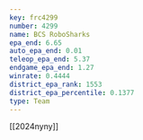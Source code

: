 ```yaml
---
key: frc4299
number: 4299
name: BCS RoboSharks
epa_end: 6.65
auto_epa_end: 0.01
teleop_epa_end: 5.37
endgame_epa_end: 1.27
winrate: 0.4444
district_epa_rank: 1553
district_epa_percentile: 0.1377
type: Team
---
```

[[2024nyny]]
